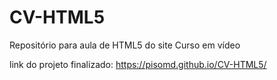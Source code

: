 # CV-HTML5
Repositório para aula de HTML5 do site Curso em vídeo


link do projeto finalizado:
https://pisomd.github.io/CV-HTML5/
